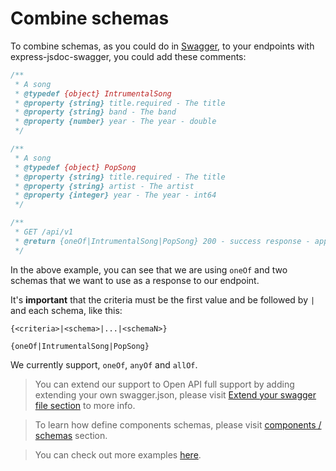 # Combine schemas
To combine schemas, as you could do in [Swagger](https://swagger.io/docs/specification/data-models/oneof-anyof-allof-not/), to your endpoints with express-jsdoc-swagger, you could add these comments:

```javascript
/**
 * A song
 * @typedef {object} IntrumentalSong
 * @property {string} title.required - The title
 * @property {string} band - The band
 * @property {number} year - The year - double
 */

/**
 * A song
 * @typedef {object} PopSong
 * @property {string} title.required - The title
 * @property {string} artist - The artist
 * @property {integer} year - The year - int64
 */

/**
 * GET /api/v1
 * @return {oneOf|IntrumentalSong|PopSong} 200 - success response - application/json
 */
```
In the above example, you can see that we are using `oneOf` and two schemas that we want to use as a response to our endpoint.

It's **important** that the criteria must be the first value and be followed by `|` and each schema, like this:
```
{<criteria>|<schema>|...|<schemaN>}

{oneOf|IntrumentalSong|PopSong}
```

We currently support, `oneOf`, `anyOf` and `allOf`.

> You can extend our support to Open API full support by adding extending your own swagger.json, please visit [Extend your swagger file section](merge.md) to more info.

> To learn how define components schemas, please visit [components / schemas](components.md) section.

> You can check out more examples [here](https://github.com/BRIKEV/express-jsdoc-swagger/blob/master/examples/combineSchemas/index.js).
